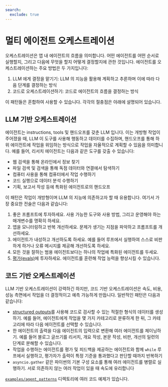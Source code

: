 ```yaml
---
search:
  exclude: true
---
```

# 멀티 에이전트 오케스트레이션

오케스트레이션은 앱 내 에이전트의 흐름을 의미합니다. 어떤 에이전트를 어떤 순서로 실행할지, 그리고 다음에 무엇을 할지 어떻게 결정할지에 관한 것입니다. 에이전트를 오케스트레이션하는 주요 방법은 두 가지입니다:

1. LLM 에게 결정을 맡기기: LLM 의 지능을 활용해 계획하고 추론하며 이에 따라 다음 단계를 결정하는 방식
2. 코드로 오케스트레이션하기: 코드로 에이전트의 흐름을 결정하는 방식

이 패턴들은 혼합하여 사용할 수 있습니다. 각각의 절충점은 아래에 설명되어 있습니다.

## LLM 기반 오케스트레이션

에이전트는 instructions, tools 및 핸드오프를 갖춘 LLM 입니다. 이는 개방형 작업이 주어졌을 때, LLM 이 도구를 사용해 행동하고 데이터를 수집하며, 핸드오프를 통해 하위 에이전트에 작업을 위임하는 방식으로 작업을 자율적으로 계획할 수 있음을 의미합니다. 예를 들어, 리서치 에이전트는 다음과 같은 도구를 갖출 수 있습니다:

- 웹 검색을 통해 온라인에서 정보 찾기
- 파일 검색 및 검색을 통해 독점 데이터와 연결에서 탐색하기
- 컴퓨터 사용을 통해 컴퓨터에서 작업 수행하기
- 코드 실행으로 데이터 분석 수행하기
- 기획, 보고서 작성 등에 특화된 에이전트로의 핸드오프

이 패턴은 작업이 개방형이며 LLM 의 지능에 의존하고자 할 때 유용합니다. 여기서 가장 중요한 전술은 다음과 같습니다:

1. 좋은 프롬프트에 투자하세요. 사용 가능한 도구와 사용 방법, 그리고 운영해야 하는 매개변수를 명확히 하세요.
2. 앱을 모니터링하고 반복 개선하세요. 문제가 생기는 지점을 파악하고 프롬프트를 개선하세요.
3. 에이전트가 내성하고 개선하도록 하세요. 예를 들어 루프에서 실행하여 스스로 비판하게 하거나 오류 메시지를 제공해 개선하도록 하세요.
4. 모든 것을 잘하는 범용 에이전트보다는 하나의 작업에 특화된 에이전트를 두세요.
5. [평가(evals)](https://platform.openai.com/docs/guides/evals)에 투자하세요. 에이전트를 훈련해 작업 능력을 향상시킬 수 있습니다.

## 코드 기반 오케스트레이션

LLM 기반 오케스트레이션이 강력하긴 하지만, 코드 기반 오케스트레이션은 속도, 비용, 성능 측면에서 작업을 더 결정적이고 예측 가능하게 만듭니다. 일반적인 패턴은 다음과 같습니다:

- [structured outputs](https://platform.openai.com/docs/guides/structured-outputs)를 사용해 코드로 검사할 수 있는 적절한 형식의 데이터를 생성하기. 예를 들어, 에이전트에게 작업을 몇 가지 카테고리로 분류하게 한 뒤, 그 카테고리에 따라 다음 에이전트를 선택할 수 있습니다.
- 한 에이전트의 출력을 다음 에이전트의 입력으로 변환해 여러 에이전트를 체이닝하기. 예를 들어 블로그 글쓰기를 리서치, 개요 작성, 본문 작성, 비판, 개선의 일련의 단계로 분해할 수 있습니다.
- 작업을 수행하는 에이전트를 평가 및 피드백을 제공하는 에이전트와 함께 `while` 루프에서 실행하고, 평가자가 출력이 특정 기준을 통과했다고 판단할 때까지 반복하기
- `asyncio.gather` 같은 파이썬의 기본 구성 요소를 통해 여러 에이전트를 병렬로 실행하기. 서로 의존하지 않는 여러 작업이 있을 때 속도에 유리합니다

[`examples/agent_patterns`](https://github.com/openai/openai-agents-python/tree/main/examples/agent_patterns) 디렉토리에 여러 코드 예제가 있습니다.